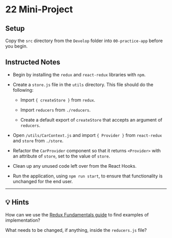# 22 Mini-Project 

## Setup

Copy the `src` directory from the `Develop` folder into `00-practice-app` before you begin.

## Instructed Notes

* Begin by installing the `redux` and `react-redux` libraries with `npm`.

* Create a `store.js` file in the `utils` directory. This file should do the following:

  * Import `{ createStore }` from `redux`.

  * Import `reducers` from `./reducers`.

  * Create a default export of `createStore` that accepts an argument of `reducers`.

* Open `/utils/CarContext.js` and import `{ Provider }` from `react-redux` and `store` from `./store`.

* Refactor the `CarProvider` component so that it returns `<Provider>` with an attribute of `store`, set to the value of `store`.

* Clean up any unused code left over from the React Hooks.

* Run the application, using `npm run start`, to ensure that functionality is unchanged for the end user.

---

## 💡 Hints

How can we use the [Redux Fundamentals guide](https://redux.js.org/tutorials/fundamentals/part-1-overview) to find examples of implementation?

What needs to be changed, if anything, inside the `reducers.js` file?